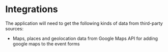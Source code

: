 # Integrations

The application will need to get the following kinds of
data from third-party sources:

* Maps, places and geolocation data from Google Maps API for adding google maps to the event forms

